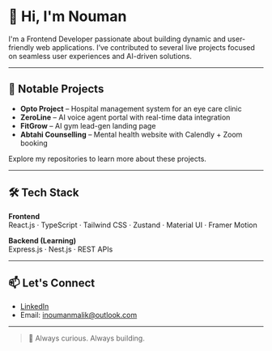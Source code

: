 # 👋 Hi, I'm Nouman

I'm a Frontend Developer passionate about building dynamic and user-friendly web applications. I’ve contributed to several live projects focused on seamless user experiences and AI-driven solutions.

---

## 💼 Notable Projects

- **Opto Project** – Hospital management system for an eye care clinic  
- **ZeroLine** – AI voice agent portal with real-time data integration  
- **FitGrow** – AI gym lead-gen landing page  
- **Abtahi Counselling** – Mental health website with Calendly + Zoom booking  

Explore my repositories to learn more about these projects.

---

## 🛠️ Tech Stack

**Frontend**  
React.js · TypeScript · Tailwind CSS · Zustand · Material UI · Framer Motion  

**Backend (Learning)**  
Express.js · Nest.js · REST APIs  

---

## 📫 Let's Connect

- [LinkedIn]([https://www.linkedin.com/in/your-profile](https://www.linkedin.com/in/nouman-malik-me/))  
- Email: inoumanmalik@outlook.com 

---

> 🚀 Always curious. Always building.
